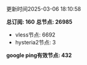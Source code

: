 更新时间2025-03-06 18:10:58

**总订阅: 160**
**总节点: 26985**
- vless节点: 6692
- hysteria2节点: 3

**google ping有效节点: 432**

